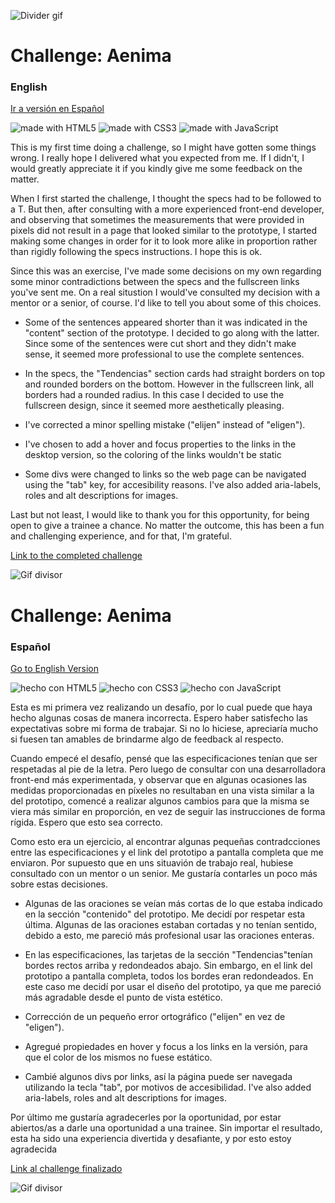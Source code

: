 ![Divider gif](https://media.giphy.com/media/StvNUfahK3X27mSHeB/giphy.gif)

<a name="english_version"></a>
# Challenge: Aenima
### English
[Ir a versión en Español](#spanish_version)

![made with HTML5](https://img.shields.io/badge/made%20with-HTML5-orange)
![made with CSS3](https://img.shields.io/badge/made%20with-CSS3-blue)
![made with JavaScript](https://img.shields.io/badge/made%20with-JavaScript-yellow)

This is my first time doing a challenge, so I might have gotten some things wrong. I really hope I delivered what you expected from me. If I didn't, I would greatly appreciate it if you kindly give me some feedback on the matter.

When I first started the challenge, I thought the specs had to be followed to a T. But then, after consulting with a more experienced front-end developer, and observing that sometimes the measurements that were provided in pixels did not result in a page that looked similar to the prototype, I started making some changes in order for it to look more alike in proportion rather than rigidly following the specs instructions. I hope this is ok.

Since this was an exercise, I've made some decisions on my own regarding some minor contradictions between the specs and the fullscreen links you've sent me. On a real situstion I would've consulted my decision with a mentor or a senior, of course. I'd like to tell you about some of this choices.

* Some of the sentences appeared shorter than it was indicated in the "content" section of the prototype. I decided to go along with the latter. Since some of the sentences were cut short and they didn't make sense, it seemed more professional to use the complete sentences. 

* In the specs, the "Tendencias" section cards had straight borders on top and rounded borders on the bottom. However in the fullscreen link, all borders had a rounded radius. In this case I decided to use the fullscreen design, since it seemed more aesthetically pleasing.

* I've corrected a minor spelling mistake ("elijen" instead of "eligen").

* I've chosen to add a hover and focus properties to the links in the desktop version, so the coloring of the links wouldn't be static

* Some divs were changed to links so the web page can be navigated using the "tab" key, for accesibility reasons. I've also added aria-labels, roles and alt descriptions for images.

Last but not least, I would like to thank you for this opportunity, for being open to give a trainee a chance. No matter the outcome, this has been a fun and challenging experience, and for that, I'm grateful.


[Link to the completed challenge](https://carosanchezl.github.io/maquetado-aenima/)

![Gif divisor](https://media.giphy.com/media/StvNUfahK3X27mSHeB/giphy.gif)

<a name="spanish_version"></a>
# Challenge: Aenima
### Español
[Go to English Version](#english_version)

![hecho con HTML5](https://img.shields.io/badge/hecho%20con-HTML5-orange)
![hecho con CSS3](https://img.shields.io/badge/hecho%20con-CSS3-blue)
![hecho con JavaScript](https://img.shields.io/badge/hecho%20con-JavaScript-yellow)

Esta es mi primera vez realizando un desafío, por lo cual puede que haya hecho algunas cosas de manera incorrecta. Espero haber satisfecho las expectativas sobre mi forma de trabajar. Si no lo hiciese, apreciaría mucho si fuesen tan amables de brindarme algo de feedback al respecto.

Cuando empecé el desafío, pensé que las especificaciones tenían que ser respetadas al pie de la letra. Pero luego de consultar con una desarrolladora front-end más experimentada, y observar que en algunas ocasiones las medidas proporcionadas en píxeles no resultaban en una vista similar a la del prototipo, comencé a realizar algunos cambios para que la misma se viera más similar en proporción, en vez de seguir las instrucciones de forma rígida. Espero que esto sea correcto.

Como esto era un ejercicio, al encontrar algunas pequeñas contradcciones entre las especificaciones y el link del prototipo a pantalla completa que me enviaron. Por supuesto que en uns situavión de trabajo real, hubiese consultado con un mentor o un senior. Me gustaría contarles un poco más sobre estas decisiones.

* Algunas de las oraciones se veían más cortas de lo que estaba indicado en la sección "contenido" del prototipo. Me decidí por respetar esta última. Algunas de las oraciones estaban cortadas y no tenían sentido, debido a esto, me pareció más profesional usar las oraciones enteras. 

* En las especificaciones, las tarjetas de la sección "Tendencias"tenían bordes rectos arriba y redondeados abajo. Sin embargo, en el link del prototipo a pantalla completa, todos los bordes eran redondeados. En este caso me decidí por usar el diseño del prototipo, ya que me pareció más agradable desde el punto de vista estético.

* Corrección de un pequeño error ortográfico ("elijen" en vez de "eligen").

* Agregué propiedades en hover y focus a los links en la versión, para que el color de los mismos no fuese estático.

* Cambié algunos divs por links, así la página puede ser navegada utilizando la tecla "tab", por motivos de accesibilidad.  I've also added aria-labels, roles and alt descriptions for images.

Por último me gustaría agradecerles por la oportunidad, por estar abiertos/as a darle una oportunidad a una trainee. Sin importar el resultado, esta ha sido una experiencia divertida y desafiante, y por esto estoy agradecida

[Link al challenge finalizado](https://carosanchezl.github.io/maquetado-aenima/)

![Gif divisor](https://media.giphy.com/media/StvNUfahK3X27mSHeB/giphy.gif)
